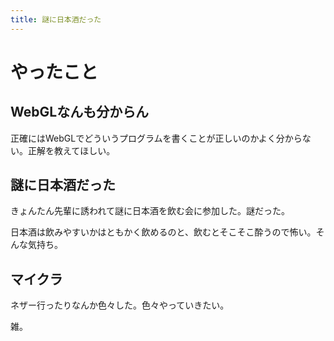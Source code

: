 ```yaml
---
title: 謎に日本酒だった
---
```


# やったこと

## WebGLなんも分からん

正確にはWebGLでどういうプログラムを書くことが正しいのかよく分からない。正解を教えてほしい。

## 謎に日本酒だった

きょんたん先輩に誘われて謎に日本酒を飲む会に参加した。謎だった。

日本酒は飲みやすいかはともかく飲めるのと、飲むとそこそこ酔うので怖い。そんな気持ち。

## マイクラ

ネザー行ったりなんか色々した。色々やっていきたい。

雑。
